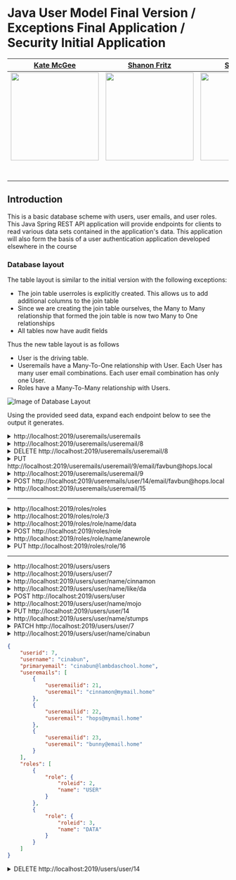 # Java User Model Final Version / Exceptions Final Application / Security Initial Application

|                                                      [Kate McGee](https://github.com/KateAnn19)                                                       |                                                       [Shanon Fritz](https://github.com/sfritz24)                                                        |                                                      [Sam Kester](https://github.com/samkester)                                                       |                                                       [Anthony Navarro](https://github.com/arn-foto)                                                       |
|:-----------------------------------------------------------------------------------------------------------------------------------------: | :-------------------------------------------------------------------------------------------------------------------------------------------: | :-----------------------------------------------------------------------------------------------------------------------------------------: | :-------------------------------------------------------------------------------------------------------------------------------------------: |
| [<img src="https://avatars1.githubusercontent.com/u/48461273" width = "200" />](https://github.com/KateAnn19) | [<img src="https://avatars0.githubusercontent.com/u/64600578" width = "200" />](https://github.com/sfritz24) | [<img src="https://avatars1.githubusercontent.com/u/3655547" width = "200" />](https://github.com/samkester) | [<img src="https://avatars3.githubusercontent.com/u/38259824" width = "200" />](https://github.com/arn-foto) |
|                                [<img src="https://github.com/favicon.ico" width="15"> ](https://github.com/KateAnn19)                                |                            [<img src="https://github.com/favicon.ico" width="15"> ](https://github.com/sfritz24)                             |                          [<img src="https://github.com/favicon.ico" width="15"> ](https://github.com/samkester)                           |                          [<img src="https://github.com/favicon.ico" width="15"> ](https://github.com/arn-foto)                           |
|                [ <img src="https://static.licdn.com/sc/h/al2o9zrvru7aqj8e1x2rzsrca" width="15"> ](https://www.linkedin.com/in/kate-mcgee/)                |                 [ <img src="https://static.licdn.com/sc/h/al2o9zrvru7aqj8e1x2rzsrca" width="15"> ](https://www.linkedin.com/in/shanon-fritz/)                 |                [ <img src="https://static.licdn.com/sc/h/al2o9zrvru7aqj8e1x2rzsrca" width="15"> ](https://www.linkedin.com/in/sam-kester/)                |                 [ <img src="https://static.licdn.com/sc/h/al2o9zrvru7aqj8e1x2rzsrca" width="15"> ](https://www.linkedin.com/in/anthonyrnavarro/)                 |

## Introduction

This is a basic database scheme with users, user emails, and user roles. This Java Spring REST API application will provide endpoints for clients to read various data sets contained in the application's data. This application will also form the basis of a user authentication application developed elsewhere in the course

### Database layout

The table layout is similar to the initial version with the following exceptions:

* The join table userroles is explicitly created. This allows us to add additional columns to the join table
* Since we are creating the join table ourselves, the Many to Many relationship that formed the join table is now two Many to One relationships
* All tables now have audit fields

Thus the new table layout is as follows

* User is the driving table.
* Useremails have a Many-To-One relationship with User. Each User has many user email combinations. Each user email combination has only one User.
* Roles have a Many-To-Many relationship with Users.

![Image of Database Layout](usersfinaldb.png)

Using the provided seed data, expand each endpoint below to see the output it generates.

<details>
<summary>http://localhost:2019/useremails/useremails</summary>

```JSON
[
    {
        "useremailid": 5,
        "useremail": "admin@email.local",
        "user": {
            "userid": 4,
            "username": "admin",
            "primaryemail": "admin@lambdaschool.local",
            "roles": [
                {
                    "role": {
                        "roleid": 3,
                        "name": "DATA"
                    }
                },
                {
                    "role": {
                        "roleid": 1,
                        "name": "ADMIN"
                    }
                },
                {
                    "role": {
                        "roleid": 2,
                        "name": "USER"
                    }
                }
            ]
        }
    },
    {
        "useremailid": 6,
        "useremail": "admin@mymail.local",
        "user": {
            "userid": 4,
            "username": "admin",
            "primaryemail": "admin@lambdaschool.local",
            "roles": [
                {
                    "role": {
                        "roleid": 3,
                        "name": "DATA"
                    }
                },
                {
                    "role": {
                        "roleid": 1,
                        "name": "ADMIN"
                    }
                },
                {
                    "role": {
                        "roleid": 2,
                        "name": "USER"
                    }
                }
            ]
        }
    },
    {
        "useremailid": 8,
        "useremail": "cinnamon@mymail.local",
        "user": {
            "userid": 7,
            "username": "cinnamon",
            "primaryemail": "cinnamon@lambdaschool.local",
            "roles": [
                {
                    "role": {
                        "roleid": 2,
                        "name": "USER"
                    }
                },
                {
                    "role": {
                        "roleid": 3,
                        "name": "DATA"
                    }
                }
            ]
        }
    },
    {
        "useremailid": 9,
        "useremail": "hops@mymail.local",
        "user": {
            "userid": 7,
            "username": "cinnamon",
            "primaryemail": "cinnamon@lambdaschool.local",
            "roles": [
                {
                    "role": {
                        "roleid": 2,
                        "name": "USER"
                    }
                },
                {
                    "role": {
                        "roleid": 3,
                        "name": "DATA"
                    }
                }
            ]
        }
    },
    {
        "useremailid": 10,
        "useremail": "bunny@email.local",
        "user": {
            "userid": 7,
            "username": "cinnamon",
            "primaryemail": "cinnamon@lambdaschool.local",
            "roles": [
                {
                    "role": {
                        "roleid": 2,
                        "name": "USER"
                    }
                },
                {
                    "role": {
                        "roleid": 3,
                        "name": "DATA"
                    }
                }
            ]
        }
    },
    {
        "useremailid": 12,
        "useremail": "barnbarn@email.local",
        "user": {
            "userid": 11,
            "username": "barnbarn",
            "primaryemail": "barnbarn@lambdaschool.local",
            "roles": [
                {
                    "role": {
                        "roleid": 2,
                        "name": "USER"
                    }
                }
            ]
        }
    }
]
```

</details>

<details>
<summary>http://localhost:2019/useremails/useremail/8</summary>

```JSON
{
    "useremailid": 8,
    "useremail": "cinnamon@mymail.local",
    "user": {
        "userid": 7,
        "username": "cinnamon",
        "primaryemail": "cinnamon@lambdaschool.local",
        "roles": [
            {
                "role": {
                    "roleid": 2,
                    "name": "USER"
                }
            },
            {
                "role": {
                    "roleid": 3,
                    "name": "DATA"
                }
            }
        ]
    }
}
```

</details>

<details>
<summary>DELETE http://localhost:2019/useremails/useremail/8</summary>

```TEXT
No Body Data

Status OK
```

</details>


<details>
<summary>PUT http://localhost:2019/useremails/useremail/9/email/favbun@hops.local</summary>

OUTPUT

```TEXT
Status OK
```

</details>

<details>
<summary>http://localhost:2019/useremails/useremail/9</summary>

```JSON
{
    "useremailid": 9,
    "useremail": "favbun@hops.local",
    "user": {
        "userid": 7,
        "username": "cinnamon",
        "primaryemail": "cinnamon@lambdaschool.local",
        "roles": [
            {
                "role": {
                    "roleid": 2,
                    "name": "USER"
                }
            },
            {
                "role": {
                    "roleid": 3,
                    "name": "DATA"
                }
            }
        ]
    }
}
```

</details>

<details>
<summary>POST http://localhost:2019/useremails/user/14/email/favbun@hops.local</summary>

OUTPUT

```TEXT
Status CREATED

Location Header: http://localhost:2019/useremails/useremail/15
```

</details>

<details>
<summary>http://localhost:2019/useremails/useremail/15</summary>

```JSON
{
    "useremailid": 15,
    "useremail": "favbun@hops.local",
    "user": {
        "userid": 14,
        "username": "misskitty",
        "primaryemail": "misskitty@school.lambda",
        "roles": [
            {
                "role": {
                    "roleid": 2,
                    "name": "USER"
                }
            }
        ]
    }
}
```

</details>

---

<details>
<summary>http://localhost:2019/roles/roles</summary>

```JSON
[
    {
        "roleid": 1,
        "name": "ADMIN",
        "users": [
            {
                "user": {
                    "userid": 4,
                    "username": "admin",
                    "primaryemail": "admin@lambdaschool.local",
                    "useremails": [
                        {
                            "useremailid": 5,
                            "useremail": "admin@email.local"
                        },
                        {
                            "useremailid": 6,
                            "useremail": "admin@mymail.local"
                        }
                    ]
                }
            }
        ]
    },
    {
        "roleid": 2,
        "name": "USER",
        "users": [
            {
                "user": {
                    "userid": 14,
                    "username": "misskitty",
                    "primaryemail": "misskitty@school.lambda",
                    "useremails": [
                        {
                            "useremailid": 15,
                            "useremail": "favbun@hops.local"
                        }
                    ]
                }
            },
            {
                "user": {
                    "userid": 13,
                    "username": "puttat",
                    "primaryemail": "puttat@school.lambda",
                    "useremails": []
                }
            },
            {
                "user": {
                    "userid": 11,
                    "username": "barnbarn",
                    "primaryemail": "barnbarn@lambdaschool.local",
                    "useremails": [
                        {
                            "useremailid": 12,
                            "useremail": "barnbarn@email.local"
                        }
                    ]
                }
            },
            {
                "user": {
                    "userid": 7,
                    "username": "cinnamon",
                    "primaryemail": "cinnamon@lambdaschool.local",
                    "useremails": [
                        {
                            "useremailid": 9,
                            "useremail": "favbun@hops.local"
                        },
                        {
                            "useremailid": 10,
                            "useremail": "bunny@email.local"
                        }
                    ]
                }
            },
            {
                "user": {
                    "userid": 4,
                    "username": "admin",
                    "primaryemail": "admin@lambdaschool.local",
                    "useremails": [
                        {
                            "useremailid": 5,
                            "useremail": "admin@email.local"
                        },
                        {
                            "useremailid": 6,
                            "useremail": "admin@mymail.local"
                        }
                    ]
                }
            }
        ]
    },
    {
        "roleid": 3,
        "name": "DATA",
        "users": [
            {
                "user": {
                    "userid": 4,
                    "username": "admin",
                    "primaryemail": "admin@lambdaschool.local",
                    "useremails": [
                        {
                            "useremailid": 5,
                            "useremail": "admin@email.local"
                        },
                        {
                            "useremailid": 6,
                            "useremail": "admin@mymail.local"
                        }
                    ]
                }
            },
            {
                "user": {
                    "userid": 7,
                    "username": "cinnamon",
                    "primaryemail": "cinnamon@lambdaschool.local",
                    "useremails": [
                        {
                            "useremailid": 9,
                            "useremail": "favbun@hops.local"
                        },
                        {
                            "useremailid": 10,
                            "useremail": "bunny@email.local"
                        }
                    ]
                }
            }
        ]
    }
]
```

</details>

<details>
<summary>http://localhost:2019/roles/role/3</summary>

```JSON
{
    "roleid": 3,
    "name": "DATA",
    "users": [
        {
            "user": {
                "userid": 4,
                "username": "admin",
                "primaryemail": "admin@lambdaschool.local",
                "useremails": [
                    {
                        "useremailid": 5,
                        "useremail": "admin@email.local"
                    },
                    {
                        "useremailid": 6,
                        "useremail": "admin@mymail.local"
                    }
                ]
            }
        },
        {
            "user": {
                "userid": 7,
                "username": "cinnamon",
                "primaryemail": "cinnamon@lambdaschool.local",
                "useremails": [
                    {
                        "useremailid": 9,
                        "useremail": "favbun@hops.local"
                    },
                    {
                        "useremailid": 10,
                        "useremail": "bunny@email.local"
                    }
                ]
            }
        }
    ]
}
```

</details>

<details>
<summary>http://localhost:2019/roles/role/name/data</summary>

```JSON
{
    "roleid": 3,
    "name": "DATA",
    "users": [
        {
            "user": {
                "userid": 4,
                "username": "admin",
                "primaryemail": "admin@lambdaschool.local",
                "useremails": [
                    {
                        "useremailid": 5,
                        "useremail": "admin@email.local"
                    },
                    {
                        "useremailid": 6,
                        "useremail": "admin@mymail.local"
                    }
                ]
            }
        },
        {
            "user": {
                "userid": 7,
                "username": "cinnamon",
                "primaryemail": "cinnamon@lambdaschool.local",
                "useremails": [
                    {
                        "useremailid": 9,
                        "useremail": "favbun@hops.local"
                    },
                    {
                        "useremailid": 10,
                        "useremail": "bunny@email.local"
                    }
                ]
            }
        }
    ]
}
```

</details>

<details>
<summary>POST http://localhost:2019/roles/role</summary>

DATA

```JSON
{
    "name" : "ANewRole"
}
```

OUTPUT

```TEXT
Status CREATED

Location Header: http://localhost:2019/roles/role/16
```

</details>

<details>
<summary>http://localhost:2019/roles/role/name/anewrole</summary>

```JSON
{
    "roleid": 16,
    "name": "ANEWROLE",
    "users": []
}
```

</details>

<details>
<summary>PUT http://localhost:2019/roles/role/16</summary>

DATA

```JSON
{
    "name" : "ANewRole"
}
```

OUTPUT

```TEXT
Status OK
```

</details>

---

<details>
<summary>http://localhost:2019/users/users</summary>

```JSON
[
    {
        "userid": 4,
        "username": "admin",
        "primaryemail": "admin@lambdaschool.local",
        "useremails": [
            {
                "useremailid": 5,
                "useremail": "admin@email.local"
            },
            {
                "useremailid": 6,
                "useremail": "admin@mymail.local"
            }
        ],
        "roles": [
            {
                "role": {
                    "roleid": 3,
                    "name": "DATA"
                }
            },
            {
                "role": {
                    "roleid": 1,
                    "name": "ADMIN"
                }
            },
            {
                "role": {
                    "roleid": 2,
                    "name": "USER"
                }
            }
        ]
    },
    {
        "userid": 7,
        "username": "cinnamon",
        "primaryemail": "cinnamon@lambdaschool.local",
        "useremails": [
            {
                "useremailid": 9,
                "useremail": "favbun@hops.local"
            },
            {
                "useremailid": 10,
                "useremail": "bunny@email.local"
            }
        ],
        "roles": [
            {
                "role": {
                    "roleid": 2,
                    "name": "USER"
                }
            },
            {
                "role": {
                    "roleid": 3,
                    "name": "DATA"
                }
            }
        ]
    },
    {
        "userid": 11,
        "username": "barnbarn",
        "primaryemail": "barnbarn@lambdaschool.local",
        "useremails": [
            {
                "useremailid": 12,
                "useremail": "barnbarn@email.local"
            }
        ],
        "roles": [
            {
                "role": {
                    "roleid": 2,
                    "name": "USER"
                }
            }
        ]
    },
    {
        "userid": 13,
        "username": "puttat",
        "primaryemail": "puttat@school.lambda",
        "useremails": [],
        "roles": [
            {
                "role": {
                    "roleid": 2,
                    "name": "USER"
                }
            }
        ]
    },
    {
        "userid": 14,
        "username": "misskitty",
        "primaryemail": "misskitty@school.lambda",
        "useremails": [
            {
                "useremailid": 15,
                "useremail": "favbun@hops.local"
            }
        ],
        "roles": [
            {
                "role": {
                    "roleid": 2,
                    "name": "USER"
                }
            }
        ]
    }
]
```

</details>

<details>
<summary>http://localhost:2019/users/user/7</summary>

```JSON
{
    "userid": 7,
    "username": "cinnamon",
    "primaryemail": "cinnamon@lambdaschool.local",
    "useremails": [
        {
            "useremailid": 9,
            "useremail": "favbun@hops.local"
        },
        {
            "useremailid": 10,
            "useremail": "bunny@email.local"
        }
    ],
    "roles": [
        {
            "role": {
                "roleid": 2,
                "name": "USER"
            }
        },
        {
            "role": {
                "roleid": 3,
                "name": "DATA"
            }
        }
    ]
}
```

</details>

<details>
<summary>http://localhost:2019/users/user/name/cinnamon</summary>

```JSON
{
    "userid": 7,
    "username": "cinnamon",
    "primaryemail": "cinnamon@lambdaschool.local",
    "useremails": [
        {
            "useremailid": 9,
            "useremail": "favbun@hops.local"
        },
        {
            "useremailid": 10,
            "useremail": "bunny@email.local"
        }
    ],
    "roles": [
        {
            "role": {
                "roleid": 2,
                "name": "USER"
            }
        },
        {
            "role": {
                "roleid": 3,
                "name": "DATA"
            }
        }
    ]
}
```

</details>

<details>
<summary>http://localhost:2019/users/user/name/like/da</summary>

```JSON
[]
```

</details>

<details>
<summary>POST http://localhost:2019/users/user</summary>

DATA

```JSON
{
    "username": "Mojo",
    "primaryemail": "mojo@lambdaschool.local",
    "password" : "Coffee123",
    "useremails": [
        {
            "useremail": "mojo@mymail.local"
        },
        {
            "useremail": "mojo@email.local"
        }
        ],
    "roles": [
        {
            "role": {
                "roleid": 1
            }
        },
        {
            "role": {
                "roleid": 2
            }
        }
    ]
}
```

OUTPUT

```TEXT
No Body Data

Location Header: http://localhost:2019/users/user/17
Status 201 Created
```

</details>

<details>
<summary>http://localhost:2019/users/user/name/mojo</summary>

</details>

<details>
<summary>PUT http://localhost:2019/users/user/14</summary>

DATA

```JSON
{
    "username": "stumps",
    "primaryemail": "stumps@lambdaschool.local",
    "password" : "EarlGray123",
    "useremails": [
        {
            "useremail": "stumps@mymail.local"
        },
        {
            "useremail": "stumps@email.local"
        }
        ],
    "roles": [
        {  
            "role": {
                "roleid": 3
            }
        },
        {  
            "role": {
                "roleid": 1
            }
        }
    ]
}
```

OUTPUT

```TEXT
No Body Data

Status OK
```

</details>

<details>
<summary>http://localhost:2019/users/user/name/stumps</summary>

```JSON
{
    "userid": 16,
    "username": "stumps",
    "primaryemail": "stumps@lambdaschool.local",
    "useremails": [
        {
            "useremailid": 19,
            "useremail": "stumps@mymail.local"
        },
        {
            "useremailid": 20,
            "useremail": "stumps@email.local"
        }
    ],
    "roles": [
        {
            "role": {
                "roleid": 1,
                "name": "ADMIN"
            }
        },
        {
            "role": {
                "roleid": 3,
                "name": "DATA"
            }
        }
    ]
}
```

</details>

<details>
<summary>PATCH http://localhost:2019/users/user/7</summary>

DATA

```JSON
{
    "username": "cinabun",
    "primaryemail": "cinabun@lambdaschool.home",
    "useremails": [
    {
            "useremail": "cinnamon@mymail.home"
    },
    {
            "useremail": "hops@mymail.home"
    },
    {
            "useremail": "bunny@email.home"
    }
    ]
}
```

OUTPUT

```TEXT
No Body Data

Status OK
```

</details>

<details>
<summary>http://localhost:2019/users/user/name/cinabun</summary>

</details>

```JSON
{
    "userid": 7,
    "username": "cinabun",
    "primaryemail": "cinabun@lambdaschool.home",
    "useremails": [
        {
            "useremailid": 21,
            "useremail": "cinnamon@mymail.home"
        },
        {
            "useremailid": 22,
            "useremail": "hops@mymail.home"
        },
        {
            "useremailid": 23,
            "useremail": "bunny@email.home"
        }
    ],
    "roles": [
        {
            "role": {
                "roleid": 2,
                "name": "USER"
            }
        },
        {
            "role": {
                "roleid": 3,
                "name": "DATA"
            }
        }
    ]
}
```

<details>

<summary>DELETE http://localhost:2019/users/user/14</summary>

```TEXT
No Body Data

Status OK
```

</details>
